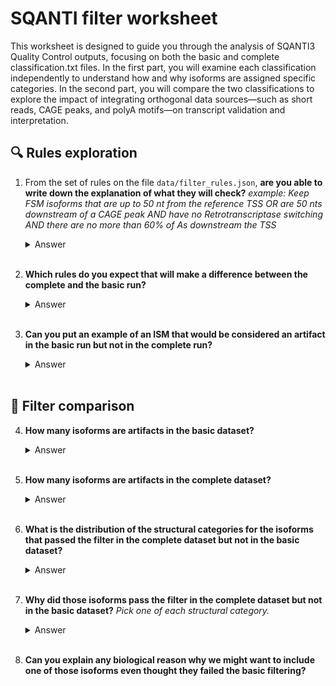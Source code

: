 # SQANTI filter worksheet

This worksheet is designed to guide you through the analysis of SQANTI3 Quality Control outputs, focusing on both the basic and complete classification.txt files. In the first part, you will examine each classification independently to understand how and why isoforms are assigned specific categories. In the second part, you will compare the two classifications to explore the impact of integrating orthogonal data sources—such as short reads, CAGE peaks, and polyA motifs—on transcript validation and interpretation.

## 🔍 Rules exploration

1. From the set of rules on the file `data/filter_rules.json`, **are you able to write down the explanation of what they will check?**
    *example: Keep FSM isoforms that are up to 50 nt from the reference TSS OR are 50 nts downstream of a CAGE peak AND have no Retrotranscriptase switching AND there are no more than 60% of As downstream the TSS*
    <!-- TODO: complete this part -->

    <details><summary>Answer</summary>
    - ISM:
        -  
    

    </details><br>

2. **Which rules do you expect that will make a difference between the complete and the basic run?** 
    <details><summary>Answer</summary>

    </details><br>

3. **Can you put an example of an ISM that would be considered an artifact in the basic run but not in the complete run?**
    <details><summary>Answer</summary>
    For this case, an ISM that has intron retention (the subcategory of `intron_retention` is considered an artifact here) would be eliminated in the basic run. However, this isoform would not be an artifact in the complete run if there are no FSMs for its associated gene (`FSM_class` B) and has 50% of the reads that mapped to the isoforms of the gene (`ratio_exp` > 0.5). As well, all of its junctions will have to be canonical. 
    </details><br>

## 🧠 Filter comparison

4. **How many isoforms are artifacts in the basic dataset?**  
    <details><summary>Answer</summary>
    2624 isoforms are considered artifacts in the basic dataset. 
    </details><br>
5. **How many isoforms are artifacts in the complete dataset?**
    <details><summary>Answer</summary>
    2544 isoforms are considered artifacts in the complete dataset. 
    </details><br>

6. **What is the distribution of the structural categories for the isoforms that passed the filter in the complete dataset but not in the basic dataset?**
    <details><summary>Answer</summary>

    | Structural Category       | count |
    |---------------------------|--------|
    | full-splice_match         | 70     |
    | incomplete-splice_match   | 8      |
    | novel_in_catalog          | 2      |
    </details><br>

7. **Why did those isoforms pass the filter in the complete dataset but not in the basic dataset?** *Pick one of each structural category.*

    <details><summary>Answer</summary>

    </details><br>

8. **Can you explain any biological reason why we might want to include one of those isoforms even thought they failed the basic filtering?**

<!-- Complete -->